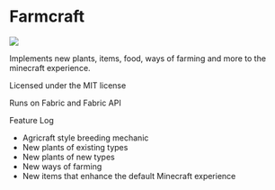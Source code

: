 # Farmcraft
![](https://github.com/actions/Wtoll/farmcraft/workflows/.github/workflows/build.yml/badge.svg)

Implements new plants, items, food, ways of farming and more to the minecraft experience.

Licensed under the MIT license

Runs on Fabric and Fabric API

Feature Log
- Agricraft style breeding mechanic
- New plants of existing types
- New plants of new types
- New ways of farming
- New items that enhance the default Minecraft experience
